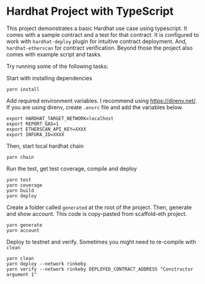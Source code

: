 # Hardhat Project with TypeScript

This project demonstrates a basic Hardhat use case using typescript. It comes with a sample contract and a test for that contract. It is configured to work with `hardhat-deploy` plugin for intuitive contract deployment. And, `hardhat-etherscan` for contract verification. Beyond those the project also comes with example script and tasks.

Try running some of the following tasks:

Start with installing dependencies

```shell
yarn install
```

Add required environment variables. I recommend using https://direnv.net/. If you are using direnv, create `.envrc` file and add the variables below.

```
export HARDHAT_TARGET_NETWORK=localhost
export REPORT_GAS=1
export ETHERSCAN_API_KEY=XXXX
export INFURA_ID=XXXX
```

Then, start local hardhat chain

```shell
yarn chain
```

Run the test, get test coverage, compile and deploy

```shell
yarn test
yarn coverage
yarn build
yarn deploy
```

Create a folder called `generated` at the root of the project. Then, generate and show account. This code is copy-pasted from scaffold-eth project.

```shell
yarn generate
yarn account
```

Deploy to testnet and verify. Sometimes you might need to re-compile with `clean`

```shell
yarn clean
yarn deploy --network rinkeby
yarn verify --network rinkeby DEPLOYED_CONTRACT_ADDRESS "Constructor argument 1"
```
